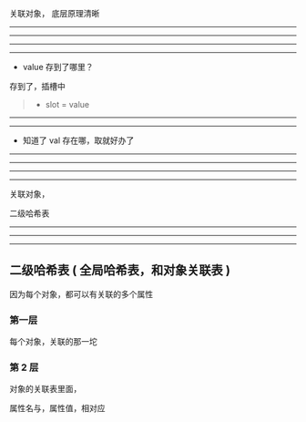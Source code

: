 关联对象， 底层原理清晰


<hr>


<hr>


<hr>


<hr>


* value 存到了哪里？

存到了，插槽中

> * slot = value


<hr>


<hr>




* 知道了 val 存在哪，取就好办了



<hr>


<hr>





<hr>


<hr>



关联对象，


二级哈希表


<hr>





<hr>


<hr>




## 二级哈希表   (    全局哈希表，和对象关联表   )



因为每个对象，都可以有关联的多个属性



### 第一层


每个对象，关联的那一坨

### 第 2 层


对象的关联表里面，


属性名与，属性值，相对应
